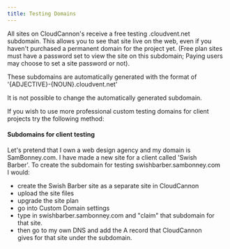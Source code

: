 ```yaml
---
title: Testing Domains
---
```

All sites on CloudCannon&#39;s receive a free testing .cloudvent.net subdomain.&nbsp;This allows you to see that site live on the web, even if you haven&#39;t purchased a permanent domain for the project yet. (Free plan sites must have a password set to view the site on this subdomain; Paying users may choose to set a site password or not).

These subdomains are automatically generated with the format of &#39;{ADJECTIVE}-{NOUN}.cloudvent.net&#39;

It is not possible to change the automatically generated subdomain.

If you wish to use more professional custom testing domains for client projects try the following method:

#### Subdomains for client testing

Let&#39;s pretend that I own a web design agency&nbsp;and my domain is SamBonney.com. I&nbsp;have made a new site for a client called &#39;Swish Barber&#39;.&nbsp;To create the subdomain for testing swishbarber.sambonney.com I&nbsp;would:

*   create the Swish Barber site as&nbsp;a separate&nbsp;site in CloudCannon
*   upload the site files
*   upgrade the site plan
*   go into Custom Domain settings
*   type in swishbarber.sambonney.com&nbsp;and &quot;claim&quot; that subdomain for that site.
*   then go to my own DNS and add the A record that CloudCannon gives&nbsp;for that site under the subdomain.

